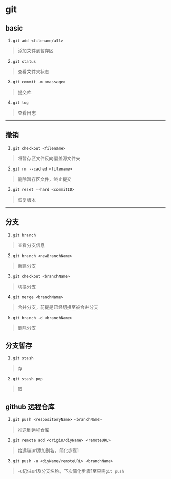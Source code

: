 # git

## basic
1. `git add <filename/all>`
> 添加文件到暂存区
2. `git status `
> 查看文件夹状态
3. `git commit -m <massage>`
> 提交库
4. `git log`
> 查看日志
---
## 撤销
1. `git checkout <filename>`
> 将暂存区文件反向覆盖源文件夹
2. `git rm --cached <filename>`
> 删除暂存区文件，终止提交
3. `git reset --hard <commitID>`
> 恢复版本
---
## 分支
1. `git branch`
> 查看分支信息
2. `git branch <newBranchName>`
> 新建分支
3. `git checkout <branchName>`
> 切换分支
4. `git merge <branchName>`
> 合并分支，前提是已经切换至被合并分支
5. `git branch -d <branchName>` 
> 删除分支
## 分支暂存
1. `git stash`
> 存
2. `git stash pop`
> 取

## github 远程仓库
1. `git push <respositoryName> <branchName>`
> 推送到远程仓库
2. `git remote add <origin/diyName> <remoteURL> ` 
> 给远端url添加别名，简化步骤1
3. `git push -u <diyName/remoteURL> <branchName>`
> -u记住url及分支名称，下次简化步骤1至只需`git push`